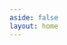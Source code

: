 ```yaml
---
aside: false
layout: home
---
```

<script setup>
  import Article from './../components/blog/Article.vue';
  // import Footer from '../components/footer/footer.vue';
</script>

<Article :articles="{
  items: [{
    info: {
      title:'Table reservation CUI design',
      description: ['Document high-level design by contextual snippets'],
      image: './../images/blog/banner/tutorial_reservation_cui.png',
      author: 'Sunny May',
      date: '4/19/2023'
    },
    path:'./reservation-cui-design.html'
},{
    info: {
      title:'How to reuse reservation module to build chatbot',
      description: ['Reuse table reservation module to build a chatbot'],
      image: './../images/blog/banner/tutorial_reservation_chatbot.png',
      author: 'Sunny May',
      date: '4/2/2023'
    },
    path:'./reuse-reservation-module.html'
},{
    info: {
      title:'How to build a reservation module',
      description: ['We show you the way to build a reservation module step by step'],
      image: './../images/blog/banner/tutorial_reservation_module.png',
      author: 'Sunny May',
      date: '3/2/2023'
    },
    path:'./build-reservation-module.html'
},{
    info: {
      title:'From Schema to Snippets: A Blueprint for Chatbot',
      description: ['The 3 Essential Steps Every Business Should Follow After ChatGPT'],
      image: './../images/blog/banner/from-schema-to-snippets.png',
      author: 'Bird Zeng',
      date: '2/25/2023'
    },
    path:'./from-schema-to-snippets.html'
},{
    info: {
      title:'Chatbot Development with OpenCUI',
      description: ['Reduce complexity of building functional chatbot'],
      image: './../images/blog/banner/chatbot_development_with_opencui.png',
      author: 'Sean Wu',
      date: '1/3/2023'
    },
    path:'./chatbot-development-with-opencui.html'
},{
    info: {
      title:'Document CUI Design',
      description: ['We devised an effective way to communicate CUI design'],
      image: './../images/blog/banner/document_requirement.png',
      author: 'Sean Wu, Bird Zeng',
      date: '12/27/2022'
    },
    path:'./document-requirement-for-cui.html'
},{
    info: {
      title:'Set Up a Blog with VuePress v2.0.0',
      description: ['We will create a blog using vuepress2 for various use cases'],
      image: './../images/blog/banner/set_up_vuepress.png',
      author: 'karani',
      date: '4/13/2022'
    },
    path:'./set-up-vuepress-blog.html'
}]
}" />